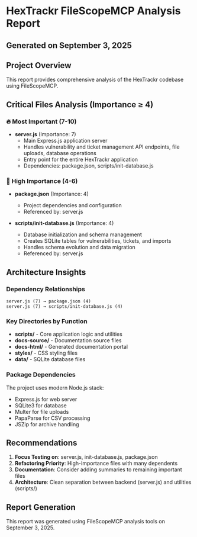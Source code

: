 # HexTrackr FileScopeMCP Analysis Report

## Generated on September 3, 2025

## Project Overview

This report provides comprehensive analysis of the HexTrackr codebase using FileScopeMCP.

## Critical Files Analysis (Importance ≥ 4)

### 🔥 Most Important (7-10)

- **server.js** (Importance: 7)
  - Main Express.js application server
  - Handles vulnerability and ticket management API endpoints, file uploads, database operations
  - Entry point for the entire HexTrackr application
  - Dependencies: package.json, scripts/init-database.js

### 🎯 High Importance (4-6)

- **package.json** (Importance: 4)
  - Project dependencies and configuration
  - Referenced by: server.js
  
- **scripts/init-database.js** (Importance: 4)
  - Database initialization and schema management
  - Creates SQLite tables for vulnerabilities, tickets, and imports
  - Handles schema evolution and data migration
  - Referenced by: server.js

## Architecture Insights

### Dependency Relationships

```text
server.js (7) → package.json (4)
server.js (7) → scripts/init-database.js (4)
```

### Key Directories by Function

- **scripts/** - Core application logic and utilities
- **docs-source/** - Documentation source files  
- **docs-html/** - Generated documentation portal
- **styles/** - CSS styling files
- **data/** - SQLite database files

### Package Dependencies

The project uses modern Node.js stack:

- Express.js for web server
- SQLite3 for database
- Multer for file uploads
- PapaParse for CSV processing
- JSZip for archive handling

## Recommendations

1. **Focus Testing on**: server.js, init-database.js, package.json
2. **Refactoring Priority**: High-importance files with many dependents
3. **Documentation**: Consider adding summaries to remaining important files
4. **Architecture**: Clean separation between backend (server.js) and utilities (scripts/)

## Report Generation

This report was generated using FileScopeMCP analysis tools on September 3, 2025.
